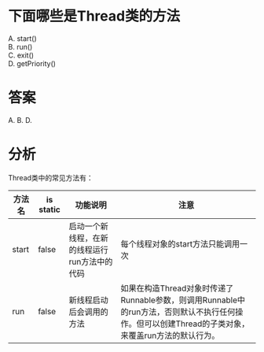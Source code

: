 # 下面哪些是Thread类的方法

A. start\(\)  
B. run\(\)  
C. exit\(\)  
D. getPriority\(\)

# 答案

A. B. D.

# 分析

Thread类中的常见方法有：

| 方法名 | is static | 功能说明 | 注意 |
| --- | --- | --- | --- |
| start | false | 启动一个新线程，在新的线程运行run方法中的代码 | 每个线程对象的start方法只能调用一次 |
| run | false | 新线程启动后会调用的方法 | 如果在构造Thread对象时传递了Runnable参数，则调用Runnable中的run方法，否则默认不执行任何操作。但可以创建Thread的子类对象，来覆盖run方法的默认行为。 |




